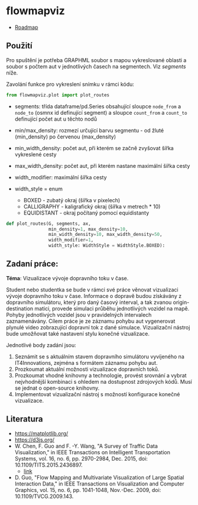 # flowmapviz

* [Roadmap](../../wikis/Roadmap)

## Použití
Pro spuštění je potřeba GRAPHML soubor s mapou vykreslované oblasti a soubor s počtem aut v jednotlivých časech na segmentech.
Viz *segments* níže.

Zavolání funkce pro vykreslení snímku v rámci kódu:

```python
from flowmapviz.plot import plot_routes
```
* segments: třída dataframe/pd.Series obsahující sloupce `node_from` a `node_to` (osmnx id definující segment)
a sloupce `count_from` a `count_to` definující počet aut u těchto nodů

*  min/max_density: rozmezí určující barvu segmentu - od žluté (min_density) po červenou (max_density)
* min_width_density: počet aut, při kterém se začně zvyšovat šířka vykreslené cesty
* max_width_density: počet aut, při kterém nastane maximální šířka cesty
* width_modifier: maximální šířka cesty
* width_style = enum
  * BOXED - zubatý okraj (šířka v pixelech)
  * CALLIGRAPHY - kaligrafický okraj (šířka v metrech * 10)
  * EQUIDISTANT - okraj počítaný pomocí equidistanty
```python
def plot_routes(G, segments, ax,
                min_density=1, max_density=10,
                min_width_density=10, max_width_density=50,
                width_modifier=1,
                width_style: WidthStyle = WidthStyle.BOXED):
```

## Zadaní práce:

**Téma**: Vizualizace vývoje dopravního toku v čase.

Student nebo studentka se bude v rámci své práce věnovat vizualizaci vývoje dopravního toku v čase. Informace o dopravě budou získávány z dopravního simulátoru, který pro daný časový interval, a tak zvanou origin-destination matici, provede simulaci průběhu jednotlivých vozidel na mapě. Pohyby jednotlivých vozidel jsou v pravidelných intervalech zaznamenávány. Cílem práce je ze záznamu pohybu aut vygenerovat plynulé video zobrazující dopravní tok z dané simulace. Vizualizační nástroj bude umožňovat také nastavení stylu konečné vizualizace. 

Jednotlivé body zadání jsou:
1.	Seznámit se s aktuálním stavem dopravního simulátoru vyvíjeného na IT4Innovations, zejména s formátem záznamu pohybu aut.
2.	Prozkoumat aktuální možnosti vizualizace dopravních toků.
3.	Prozkoumat vhodné knihovny a technologie, provést srovnání a vybrat nejvhodnější kombinaci s ohledem na dostupnost zdrojových kódů. Musí se jednat o open-source knihovny.
4.	Implementovat vizualizační nástroj s možností konfigurace konečné vizualizace.

## Literatura

* https://matplotlib.org/
* https://d3js.org/
* W. Chen, F. Guo and F. -Y. Wang, "A Survey of Traffic Data Visualization," in IEEE Transactions on Intelligent Transportation Systems, vol. 16, no. 6, pp. 2970-2984, Dec. 2015, doi: 10.1109/TITS.2015.2436897.
  * [link](https://ieeexplore.ieee.org/abstract/document/7120975?casa_token=SS_93qCqCkoAAAAA:HoxHGaz1nd4d4u_TCP7qhNqVbFyGSFSGeUl7hip1F0jfK0h17_CniYEfNoPmTdoi5fMxwAkiBnA)
* D. Guo, "Flow Mapping and Multivariate Visualization of Large Spatial Interaction Data," in IEEE Transactions on Visualization and Computer Graphics, vol. 15, no. 6, pp. 1041-1048, Nov.-Dec. 2009, doi: 10.1109/TVCG.2009.143.
